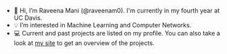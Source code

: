 - 👋 Hi, I’m Raveena Mani (@raveenam0). I'm currently in my fourth year at UC Davis.
- 💡 I’m interested in Machine Learning and Computer Networks.
- 💻 Current and past projects are listed on my profile. You can also take a look at [my site](https://raveenam0.github.io) to get an overview of the projects.

<!---
raveenam0/raveenam0 is a ✨ special ✨ repository because its `README.md` (this file) appears on your GitHub profile.
You can click the Preview link to take a look at your changes.
--->
